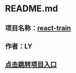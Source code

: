 # **README.md**
## 项目名称：[react-train](https://liuyan0923.github.io/react-train/)
## 作者：LY
## [点击跳转项目入口](https://liuyan0923.github.io/react-train/)
